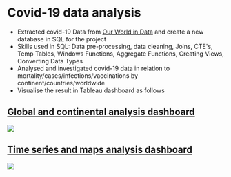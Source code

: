 # Covid-19 data analysis

* Extracted covid-19 Data from [Our World in Data](https://ourworldindata.org/covid-deaths#) and create a new database in SQL for the project
* Skills used in SQL: Data pre-processing, data cleaning, Joins, CTE's, Temp Tables, Windows Functions, Aggregate Functions, Creating Views, Converting Data Types
* Analysed and investigated covid-19 data in relation to mortality/cases/infections/vaccinations by continent/countries/worldwide
* Visualise the result in Tableau dashboard as follows

## [Global and continental analysis dashboard](https://public.tableau.com/app/profile/gi.so/viz/Covid-19dataanalysis-globalandcontinental/Globalandcontinental?publish=yes)  
![](https://github.com/GISOGISO/SQL-Tableau/blob/main/images/global%20and%20continental%20dashboard.png)

## [Time series and maps analysis dashboard](https://public.tableau.com/app/profile/gi.so/viz/Covid-19dataanalysis-Timeseriesandmap/Timeseriesandmap?publish=yes)  
![](https://github.com/GISOGISO/SQL-Tableau/blob/main/images/TS%20and%20maps.png)
